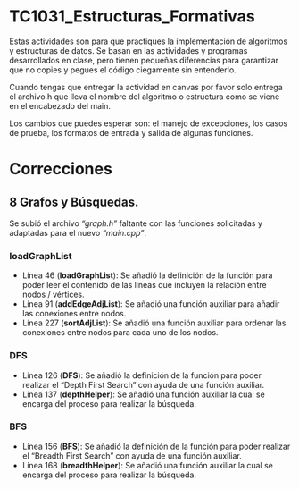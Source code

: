 # TC1031_Estructuras_Formativas

Estas actividades son para que practiques la implementación de algoritmos y estructuras de datos. Se basan en las actividades y programas desarrollados en clase, pero tienen pequeñas diferencias para garantizar que no copies y pegues el código ciegamente sin entenderlo.

Cuando tengas que entregar la actividad en canvas por favor solo entrega el archivo.h que lleva el nombre del algoritmo o estructura como se viene en el encabezado del main.

Los cambios que puedes esperar son: 
el manejo de excepciones, 
los casos de prueba, 
los formatos de entrada y salida de algunas funciones.

# Correcciones

## 8 Grafos y Búsquedas.

Se subió el archivo _“graph.h”_ faltante con las funciones solicitadas y adaptadas para el nuevo _“main.cpp”_.

### loadGraphList
- Línea 46 (**loadGraphList**): Se añadió la definición de la función para poder leer el contenido de las líneas que incluyen la relación entre nodos / vértices.
- Línea 91 (**addEdgeAdjList**): Se añadió una función auxiliar para añadir las conexiones entre nodos.
- Línea 227 (**sortAdjList**): Se añadió una función auxiliar para ordenar las conexiones entre nodos para cada uno de los nodos.

### DFS
- Línea 126 (**DFS**): Se añadió la definición de la función para poder realizar el “Depth First Search” con ayuda de una función auxiliar.
- Línea 137 (**depthHelper**): Se añadió una función auxiliar la cual se encarga del proceso para realizar la búsqueda.

### BFS
- Línea 156 (**BFS**): Se añadió la definición de la función para poder realizar el “Breadth First Search” con ayuda de una función auxiliar.
- Línea 168 (**breadthHelper**): Se añadió una función auxiliar la cual se encarga del proceso para realizar la búsqueda.

